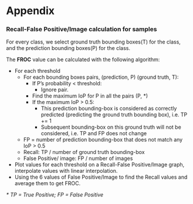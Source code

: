 # Appendix

### Recall-False Positive/Image calculation for samples

For every class, we select ground truth bounding boxes\(T\) for the class, and the prediction bounding boxes\(P\) for the class.

The **FROC** value can be calculated with the following algorithm:

* For each threshold
  * For each bounding boxes pairs, \(prediction, P\) \(ground truth, T\):
    * If P’s probability &lt; threshold:
      * Ignore pair.
    * Find the maximum IoP for P in all the pairs \(P, \*\)
    * If the maximum IoP &gt; 0.5:
      * This prediction bounding-box is considered as correctly predicted \(predicting the ground truth bounding box\), i.e. TP += 1
      * Subsequent bounding-box on this ground truth will not be considered, i.e. TP and FP does not change
  * FP = number of prediction bounding-box that does not match any IoP &gt; 0.5
  * Recall: TP / number of ground truth bounding-box
  * False Positive/ image: FP / number of images
* Plot values for each threshold on a Recall-False Positive/Image graph, interpolate values with linear interpolation.
* Using the 6 values of False Positive/Image to find the Recall values and average them to get FROC.

_\* TP = True Positive; FP = False Positive_

